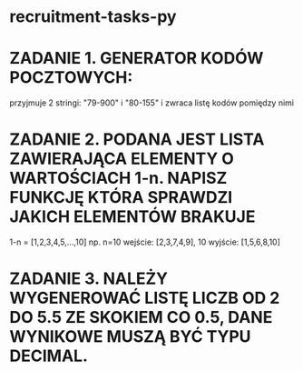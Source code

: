 # recruitment-tasks-py

# ZADANIE 1. GENERATOR KODÓW POCZTOWYCH:
  przyjmuje 2 stringi: "79-900" i "80-155" i zwraca listę kodów pomiędzy nimi
  
# ZADANIE 2. PODANA JEST LISTA ZAWIERAJĄCA ELEMENTY O WARTOŚCIACH 1-n. NAPISZ FUNKCJĘ KTÓRA SPRAWDZI JAKICH ELEMENTÓW BRAKUJE
  1-n = [1,2,3,4,5,...,10]
  np. n=10
  wejście: [2,3,7,4,9], 10
  wyjście: [1,5,6,8,10]
  
# ZADANIE 3. NALEŻY WYGENEROWAĆ LISTĘ LICZB OD 2 DO 5.5 ZE SKOKIEM CO 0.5, DANE WYNIKOWE MUSZĄ BYĆ TYPU DECIMAL.
